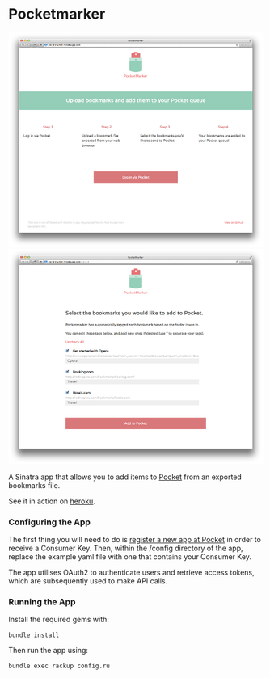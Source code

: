 # Pocketmarker

![](screenshots/homepage.jpg)
![](screenshots/bookmarks.jpg)

A Sinatra app that allows you to add items to [Pocket](http://getpocket) from an exported bookmarks file.

See it in action on [heroku](http://pocketmarker.herokuapp.com).

### Configuring the App

The first thing you will need to do is [register a new app at Pocket](http://getpocket.com/developer/apps/new) in order to receive a Consumer Key. Then, within the /config directory of the app, replace the example yaml file with one that contains your Consumer Key.

The app utilises OAuth2 to authenticate users and retrieve access tokens, which are subsequently used to make API calls.

### Running the App

Install the required gems with:

```
bundle install
```


Then run the app using:

```
bundle exec rackup config.ru
```
